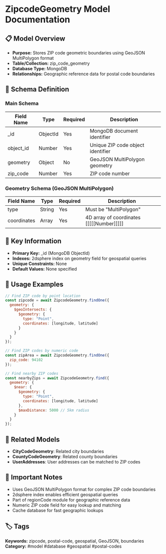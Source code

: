 # ZipcodeGeometry Model Documentation

## 📋 Model Overview
- **Purpose:** Stores ZIP code geometric boundaries using GeoJSON MultiPolygon format
- **Table/Collection:** zip_code_geometry
- **Database Type:** MongoDB
- **Relationships:** Geographic reference data for postal code boundaries

## 🔧 Schema Definition

### Main Schema
| **Field Name** | **Type** | **Required** | **Description** |
|----------------|----------|--------------|------------------|
| _id | ObjectId | Yes | MongoDB document identifier |
| object_id | Number | Yes | Unique ZIP code object identifier |
| geometry | Object | No | GeoJSON MultiPolygon geometry |
| zip_code | Number | Yes | ZIP code number |

### Geometry Schema (GeoJSON MultiPolygon)
| **Field Name** | **Type** | **Required** | **Description** |
|----------------|----------|--------------|------------------|
| type | String | Yes | Must be "MultiPolygon" |
| coordinates | Array | Yes | 4D array of coordinates [[[[[Number]]]]] |

## 🔑 Key Information
- **Primary Key:** _id (MongoDB ObjectId)
- **Indexes:** 2dsphere index on geometry field for geospatial queries
- **Unique Constraints:** None
- **Default Values:** None specified

## 📝 Usage Examples
```javascript
// Find ZIP code by point location
const zipcode = await ZipcodeGeometry.findOne({
  geometry: {
    $geoIntersects: {
      $geometry: {
        type: "Point",
        coordinates: [longitude, latitude]
      }
    }
  }
});

// Find ZIP codes by numeric code
const zipArea = await ZipcodeGeometry.findOne({
  zip_code: 94102
});

// Find nearby ZIP codes
const nearbyZips = await ZipcodeGeometry.find({
  geometry: {
    $near: {
      $geometry: {
        type: "Point",
        coordinates: [longitude, latitude]
      },
      $maxDistance: 5000 // 5km radius
    }
  }
});
```

## 🔗 Related Models
- **CityCodeGeometry**: Related city boundaries
- **CountyCodeGeometry**: Related county boundaries
- **UserAddresses**: User addresses can be matched to ZIP codes

## 📌 Important Notes
- Uses GeoJSON MultiPolygon format for complex ZIP code boundaries
- 2dsphere index enables efficient geospatial queries
- Part of regionCode module for geographic reference data
- Numeric ZIP code field for easy lookup and matching
- Cache database for fast geographic lookups

## 🏷️ Tags
**Keywords:** zipcode, postal-code, geospatial, GeoJSON, boundaries
**Category:** #model #database #geospatial #postal-codes
